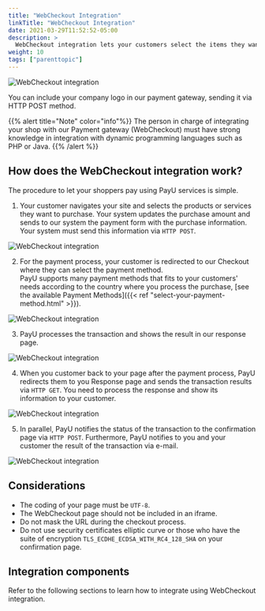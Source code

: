 ```yaml
---
title: "WebCheckout Integration"
linkTitle: "WebCheckout Integration"
date: 2021-03-29T11:52:52-05:00
description: >
  WebCheckout integration lets your customers select the items they want to purchase in your shop and perform the payment in our Payment gateway (WebCheckout).
weight: 10
tags: ["parenttopic"]
---
```


![WebCheckout integration](/assets/Checkout1-en.png)

You can include your company logo in our payment gateway, sending it via HTTP POST method.

{{% alert title="Note" color="info"%}}
The person in charge of integrating your shop with our Payment gateway (WebCheckout) must have strong knowledge in integration with dynamic programming languages such as PHP or Java.
{{% /alert %}}

## How does the WebCheckout integration work?
The procedure to let your shoppers pay using PayU services is simple.

1. Your customer navigates your site and selects the products or services they want to purchase. Your system updates the purchase amount and sends to our system the payment form with the purchase information.<br>Your system must send this information via `HTTP POST`.

![WebCheckout integration](/assets/paso1-en.jpeg)

2. For the payment process, your customer is redirected to our Checkout where they can select the payment method.<br>PayU supports many payment methods that fits to your customers' needs according to the country where you process the purchase, [see the available Payment Methods]({{< ref "select-your-payment-method.html" >}}).

![WebCheckout integration](/assets/paso2-en.jpeg)

3. PayU processes the transaction and shows the result in our response page.

![WebCheckout integration](/assets/paso3-en.jpeg)

4. When you customer back to your page after the payment process, PayU redirects them to you Response page and sends the transaction results via `HTTP GET`. You need to process the response and show its information to your customer.

![WebCheckout integration](/assets/paso4-en.jpeg)

5. In parallel, PayU notifies the status of the transaction to the confirmation page via `HTTP POST`. Furthermore, PayU notifies to you and your customer the result of the transaction via e-mail.

![WebCheckout integration](/assets/paso5-en.jpeg)

## Considerations
* The coding of your page must be `UTF-8`.
* The WebCheckout page should not be included in an iframe.
* Do not mask the URL during the checkout process.
* Do not use security certificates elliptic curve or those who have the suite of encryption `TLS_ECDHE_ECDSA_WITH_RC4_128_SHA` on your confirmation page.

## Integration components
Refer to the following sections to learn how to integrate using WebCheckout integration.